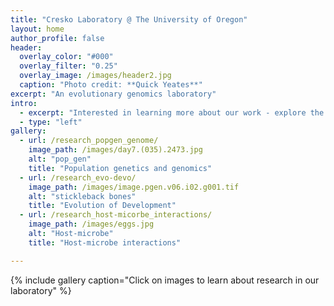 ```yaml
---
title: "Cresko Laboratory @ The University of Oregon"
layout: home
author_profile: false
header:
  overlay_color: "#000"
  overlay_filter: "0.25"
  overlay_image: /images/header2.jpg
  caption: "Photo credit: **Quick Yeates**"
excerpt: "An evolutionary genomics laboratory"
intro:
  - excerpt: "Interested in learning more about our work - explore the links above"
  - type: "left"
gallery:
  - url: /research_popgen_genome/
    image_path: /images/day7.(035).2473.jpg
    alt: "pop_gen"
    title: "Population genetics and genomics"
  - url: /research_evo-devo/
    image_path: /images/image.pgen.v06.i02.g001.tif
    alt: "stickleback bones"
    title: "Evolution of Development"
  - url: /research_host-micorbe_interactions/
    image_path: /images/eggs.jpg
    alt: "Host-microbe"
    title: "Host-microbe interactions"

---
```


{% include gallery caption="Click on images to learn about research in our laboratory" %}
